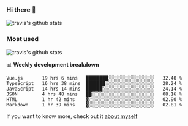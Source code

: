### Hi there 👋

<!--
**HondryTravis/HondryTravis** is a ✨ _special_ ✨ repository because its `README.md` (this file) appears on your GitHub profile.

Here are some ideas to get you started:

- 🔭 I’m currently working on ...
- 🌱 I’m currently learning ...
- 👯 I’m looking to collaborate on ...
- 🤔 I’m looking for help with ...
- 💬 Ask me about ...
- 📫 How to reach me: ...
- 😄 Pronouns: ...
- ⚡ Fun fact: ...
-->

![travis's github stats](https://github-readme-stats.vercel.app/api?username=HondryTravis&hide=stars)
### Most used
![travis's github stats](https://github-readme-stats.anuraghazra1.vercel.app/api/top-langs/?username=HondryTravis&layout=compact&hide_title=true)

📊 **Weekly development breakdown**

<!--START_SECTION:waka-->

```text
Vue.js       19 hrs 6 mins   ████████░░░░░░░░░░░░░░░░░   32.40 %
TypeScript   16 hrs 38 mins  ███████░░░░░░░░░░░░░░░░░░   28.24 %
JavaScript   14 hrs 14 mins  ██████░░░░░░░░░░░░░░░░░░░   24.14 %
JSON         4 hrs 48 mins   ██░░░░░░░░░░░░░░░░░░░░░░░   08.16 %
HTML         1 hr 42 mins    ▓░░░░░░░░░░░░░░░░░░░░░░░░   02.90 %
Markdown     1 hr 39 mins    ▓░░░░░░░░░░░░░░░░░░░░░░░░   02.81 %
```

<!--END_SECTION:waka-->

If you want to know more, check out it [about myself](https://hondrytravis.github.io/)
